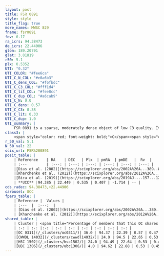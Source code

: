 ```yaml
---
layout: post
title: FSR 0891
style: style
title_flag: true
more_names: MWSC 829
fname: fsr0891
fov: 0.17
ra_icrs: 94.38473
de_icrs: 22.44906
glon: 189.20791
glat: 3.01819
r50: 5.1
plx: 0.5352
UTI: "0.32"
UTI_COLOR: "#fee6ca"
UTI_C_N_COL: "#e0a6b3"
UTI_C_dens_COL: "#f6fbdc"
UTI_C_C3_COL: "#fff1d4"
UTI_C_lit_COL: "#fee8cc"
UTI_C_dup_COL: "#a6cab9"
UTI_C_N: 0.0
UTI_C_dens: 0.57
UTI_C_C3: 0.38
UTI_C_lit: 0.33
UTI_C_dup: 1.0
UTI_summary: |
    FSR 0891 is a sparse, moderately dense object of low C3 quality. It is poorly studied in the literature, with no articles listed in the last 6 years. This object shares a moderate percentage of members with 4 later reported entries.<br><br><span style="color: #99180f; font-weight: bold;">Warning: </span>contains less than 25 stars with <i>P>0.5</i> estimated.
class3: |
    <span style="color: red; font-weight: bold;">C</span><span style="color: #FFC300; font-weight: bold;">B</span>
r_50_val: 5.1
N_50_val: 22
scix_url: FSR%200891
posit_table: |
    | Reference    | RA    | DEC   | Plx  | pmRA  | pmDE   |  Rv  |
    | :---         | :---: | :---: | :---: | :---: | :---: | :---: |
    |[Dias et al. (2002)](https://scixplorer.org/abs/2002A%26A...389..871D) | 94.371 | 22.427 | -- | 1.99 | -9.04 | -- |
    |[Kharchenko et al. (2012)](https://scixplorer.org/abs/2012A%26A...543A.156K) | 94.392 | 22.427 | -- | -0.46 | -5.32 | -- |
    |[Bica et al. (2019)](https://scixplorer.org/abs/2019AJ....157...12B) | 94.371 | 22.426 | -- | -- | -- | -- |
    | **UCC** |94.385 | 22.449 | 0.535 | 0.407 | -1.714 | -- | 
cds_radec: 94.38473,+22.44906
carousel: UCC
fpars_table: |
    | Reference |  Values |
    | :---  |  :---:  |
    | [Dias et al. (2002)](https://scixplorer.org/abs/2002A%26A...389..871D) | `E(B-V)=0.666, Dist=2075.0, Age=8.37` |
    | [Kharchenko et al. (2012)](https://scixplorer.org/abs/2012A%26A...543A.156K) | `e_bv=0.666, distance=2075, log_age=8.37` |
shared_table: |
    | Cluster | <span title="Percentage of members that this OC shares with the ones listed">%</span>   | RA   | DEC   | Plx   | pmRA  | pmDE  | Rv | UTI |
    | :-: | :-: |:-: | :-: | :-: | :-: | :-: | :-: | :-: |
    |[OC 0311](/_clusters/oc0311/)| 36.0 | 94.37 | 22.39 | 0.57 | 0.47 | -1.74 | -- |0.12 |
    |[CWWDL 14032](/_clusters/cwwdl14032/)| 24.0 | 94.5 | 22.65 | 0.53 | 0.42 | -1.66 | -32.33 |0.05 |
    |[HSC 1502](/_clusters/hsc1502/)| 24.0 | 94.49 | 22.64 | 0.53 | 0.45 | -1.68 | -- |0.03 |
    |[UBC 1306](/_clusters/ubc1306/)| 4.0 | 94.62 | 22.88 | 0.53 | 0.45 | -1.62 | -1.83 |0.21 |
---
```

